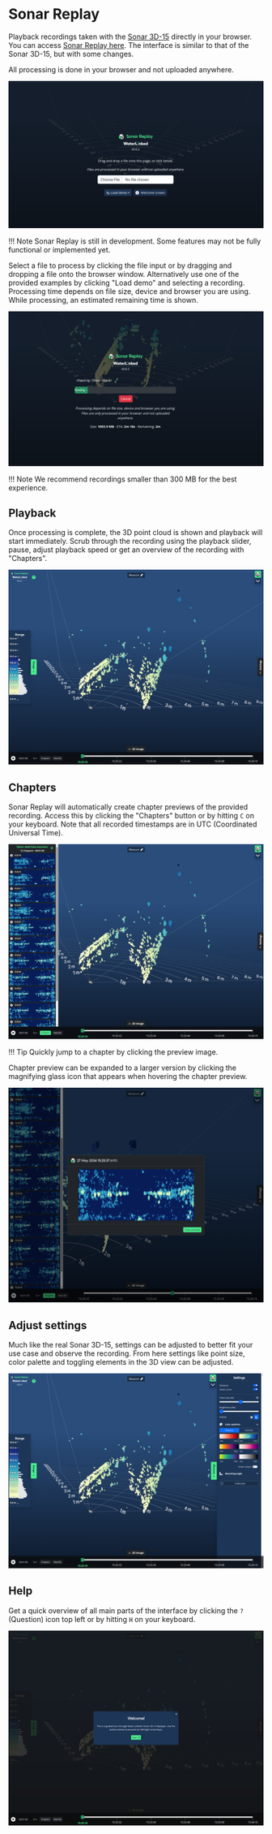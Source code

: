 # Sonar Replay

Playback recordings taken with the [Sonar 3D-15](https://waterlinked.com/3dsonar) directly in your browser. You can access [Sonar Replay here](https://sonar.replay.waterlinked.com). The interface is similar to that of the Sonar 3D-15, but with some changes.

All processing is done in your browser and not uploaded anywhere. 

![Sonar Replay Main View](../img/sonar-replay/landing.png)

!!! Note
    Sonar Replay is still in development. Some features may not be fully functional or implemented yet.

Select a file to process by clicking the file input or by dragging and dropping a file onto the browser window. Alternatively use one of the provided examples by clicking "Load demo" and selecting a recording. Processing time depends on file size, device and browser you are using. While processing, an estimated remaining time is shown.

![Sonar Replay Processing Recording](../img/sonar-replay/processing-recording.png)

!!! Note
    We recommend recordings smaller than 300 MB for the best experience.

## Playback
Once processing is complete, the 3D point cloud is shown and playback will start immediately. Scrub through the recording using the playback slider, pause, adjust playback speed or get an overview of the recording with "Chapters".

![Sonar Replay](../img/sonar-replay/playback.png)

## Chapters
Sonar Replay will automatically create chapter previews of the provided recording. Access this by clicking the "Chapters" button or by hitting <code>C</code> on your keyboard. Note that all recorded timestamps are in UTC (Coordinated Universal Time).

![Sonar Replay](../img/sonar-replay/chapters.png)

!!! Tip
    Quickly jump to a chapter by clicking the preview image.

Chapter preview can be expanded to a larger version by clicking the magnifying glass icon that appears when hovering the chapter preview. 

![Sonar Replay](../img/sonar-replay/chapter-preview.png)

## Adjust settings
Much like the real Sonar 3D-15, settings can be adjusted to better fit your use case and observe the recording. From here settings like point size, color palette and toggling elements in the 3D view can be adjusted.

![Sonar Replay](../img/sonar-replay/adjust-settings.png)

## Help
Get a quick overview of all main parts of the interface by clicking the <code>?</code> (Question) icon top left or by hitting <code>H</code> on your keyboard.

![Sonar Replay](../img/sonar-replay/help-overlay.png)
